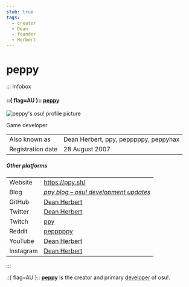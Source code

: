 ```yaml
---
stub: true
tags:
  - creator
  - Dean
  - founder
  - Herbert
---
```


# peppy

<!-- TODO: Remark is not configured correctly for infoboxes -clayton -->
<!-- lint disable heading-increment no-missing-blank-lines table-cell-padding table-pipes -->

::: Infobox
#### ::{ flag=AU }:: [peppy](https://osu.ppy.sh/users/2)

![peppy's osu! profile picture](https://a.ppy.sh/2)

Game developer

|  |  |
| :-- | :-- |
| Also known as | Dean Herbert, ppy, pepppppy, peppyhax |
| Registration date | 28 August 2007 |

##### Other platforms

|  |  |
| :-- | :-- |
| Website | <https://ppy.sh/> |
| Blog | *[ppy blog – osu! development updates](https://blog.ppy.sh/)* |
| GitHub | [Dean Herbert](https://github.com/peppy) |
| Twitter | [Dean Herbert](https://twitter.com/ppy) |
| Twitch | [ppy](https://www.twitch.tv/ppy) |
| Reddit | [pepppppy](https://www.reddit.com/user/pepppppy) |
| YouTube | [Dean Herbert](https://www.youtube.com/c/DeanHerbertMooCow) |
| Instagram | [Dean Herbert](https://www.instagram.com/__ppy/) |
:::

<!-- lint enable heading-increment no-missing-blank-lines table-cell-padding table-pipes -->

::{ flag=AU }:: **[peppy](https://osu.ppy.sh/users/2)** is the creator and primary [developer](/wiki/People/The_Team/Developers) of osu!.

